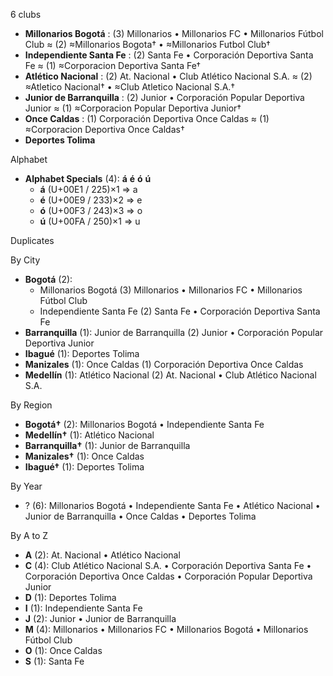 6 clubs

- **Millonarios Bogotá** : (3) Millonarios • Millonarios FC • Millonarios Fútbol Club ≈ (2) ≈Millonarios Bogota† • ≈Millonarios Futbol Club†
- **Independiente Santa Fe** : (2) Santa Fe • Corporación Deportiva Santa Fe ≈ (1) ≈Corporacion Deportiva Santa Fe†
- **Atlético Nacional** : (2) At. Nacional • Club Atlético Nacional S.A. ≈ (2) ≈Atletico Nacional† • ≈Club Atletico Nacional S.A.†
- **Junior de Barranquilla** : (2) Junior • Corporación Popular Deportiva Junior ≈ (1) ≈Corporacion Popular Deportiva Junior†
- **Once Caldas** : (1) Corporación Deportiva Once Caldas ≈ (1) ≈Corporacion Deportiva Once Caldas†
- **Deportes Tolima**




Alphabet

- **Alphabet Specials** (4):  **á**  **é**  **ó**  **ú** 
  - **á** (U+00E1 / 225)×1 ⇒ a
  - **é** (U+00E9 / 233)×2 ⇒ e
  - **ó** (U+00F3 / 243)×3 ⇒ o
  - **ú** (U+00FA / 250)×1 ⇒ u




Duplicates





By City

- **Bogotá** (2): 
  - Millonarios Bogotá  (3) Millonarios • Millonarios FC • Millonarios Fútbol Club
  - Independiente Santa Fe  (2) Santa Fe • Corporación Deportiva Santa Fe
- **Barranquilla** (1): Junior de Barranquilla  (2) Junior • Corporación Popular Deportiva Junior
- **Ibagué** (1): Deportes Tolima 
- **Manizales** (1): Once Caldas  (1) Corporación Deportiva Once Caldas
- **Medellín** (1): Atlético Nacional  (2) At. Nacional • Club Atlético Nacional S.A.




By Region

- **Bogotá†** (2):   Millonarios Bogotá • Independiente Santa Fe
- **Medellín†** (1):   Atlético Nacional
- **Barranquilla†** (1):   Junior de Barranquilla
- **Manizales†** (1):   Once Caldas
- **Ibagué†** (1):   Deportes Tolima




By Year

- ? (6):   Millonarios Bogotá • Independiente Santa Fe • Atlético Nacional • Junior de Barranquilla • Once Caldas • Deportes Tolima






By A to Z

- **A** (2): At. Nacional • Atlético Nacional
- **C** (4): Club Atlético Nacional S.A. • Corporación Deportiva Santa Fe • Corporación Deportiva Once Caldas • Corporación Popular Deportiva Junior
- **D** (1): Deportes Tolima
- **I** (1): Independiente Santa Fe
- **J** (2): Junior • Junior de Barranquilla
- **M** (4): Millonarios • Millonarios FC • Millonarios Bogotá • Millonarios Fútbol Club
- **O** (1): Once Caldas
- **S** (1): Santa Fe




